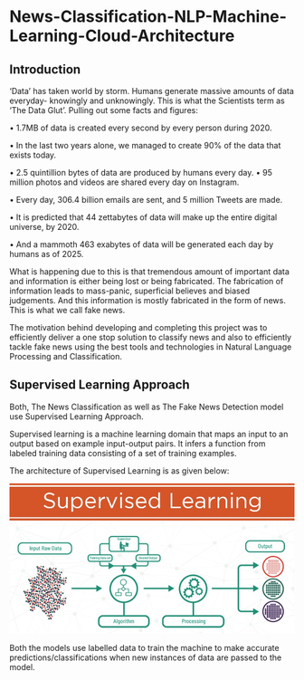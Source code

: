 # News-Classification-NLP-Machine-Learning-Cloud-Architecture

## Introduction


‘Data’ has taken world by storm. Humans generate massive amounts of data everyday- knowingly and unknowingly. This is what the Scientists term as ‘The Data Glut’. Pulling out some facts and figures:

•	1.7MB of data is created every second by every person during 2020.

•	In the last two years alone, we managed to create 90% of the data that exists today.

•	2.5 quintillion bytes of data are produced by humans every day. 
•	95 million photos and videos are shared every day on Instagram.

•	Every day, 306.4 billion emails are sent, and 5 million Tweets are made.

•	It is predicted that 44 zettabytes of data will make up the entire digital universe, by 2020.

•	And a mammoth 463 exabytes of data will be generated each day by humans as of 2025.

What is happening due to this is that tremendous amount of important data and information is either being lost or being fabricated. The fabrication of information leads to mass-panic, superficial believes and biased judgements. And this information is mostly fabricated in the form of news. This is what we call fake news. 

The motivation behind developing and completing this project was to efficiently deliver a one stop solution to classify news and also to efficiently tackle fake news using the best tools and technologies in Natural Language Processing and Classification. 

## Supervised Learning Approach


Both, The News Classification as well as The Fake News Detection model use Supervised Learning Approach. 

Supervised learning is a machine learning domain that maps an input to an output based on example input-output pairs. It infers a function from labeled training data consisting of a set of training examples.

The architecture of Supervised Learning is as given below:

![alt text](https://github.com/darshth/News-Classification-NLP-Machine-Learning-Cloud-Architecture/blob/main/images/supervised.jpg)

Both the models use labelled data to train the machine to make accurate predictions/classifications when new instances of data are passed to the model.







 
